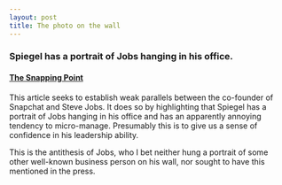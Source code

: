 ```yaml
---
layout: post
title: The photo on the wall
---
```


### Spiegel has a portrait of Jobs hanging in his office.

#### <a href="https://www.theverge.com/2018/1/5/16854242/snap-evan-spiegel-redesign-cheetah-corporate-structure">The Snapping Point</a>

This article seeks to establish weak parallels between the co-founder of Snapchat and Steve Jobs. It does so by highlighting that Spiegel has a portrait of Jobs hanging in his office and has an apparently annoying tendency to micro-manage. Presumably this is to give us a sense of confidence in his leadership ability.

This is the antithesis of Jobs, who I bet neither hung a portrait of some other well-known business person on his wall, nor sought to have this mentioned in the press.